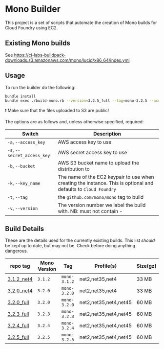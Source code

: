 # Mono Builder

This project is a set of scripts that automate the creation of Mono builds for Cloud Foundry using EC2.

## Existing Mono builds

See https://ci-labs-buildpack-downloads.s3.amazonaws.com/mono/lucid/x86_64/index.yml

## Usage
To run the builder do the following:

```bash
bundle install
bundle exec ./build-mono.rb --version=3.2.5_full --tag=mono-3.2.5 --access_key=$AWS_ACCESS_KEY --secret_access_key=$AWS_SECRET_KEY --bucket=ci-labs-buildpack-downloads --key_name=labs-commander
```

:exclamation: Make sure that the files uploaded to S3 are public!

The options are as follows and, unless otherwise specified, required:

| Switch | Description
| ------ | -----------
| `-a`, `--access_key` | AWS access key to use
| `-s`, `--secret_access_key` | AWS secret access key to use
| `-b`, `--bucket` | AWS S3 bucket name to upload the distribution to
| `-k`, `--key_name` | The name of the EC2 keypair to use when creating the instance.  This is optional and defaults to `Cloud Foundry`
| `-t`, `--tag` | the `github.com/mono/mono` tag to build
| `-v`, `--version` | The version number we label the build with.  NB: must not contain -

## Build Details
These are the details used for the currently existing builds.  This list _should_ be kept up to date, but may not be.  Check before doing anything dangerous.

|repo tag                                                                                 | Mono Version | Tag          | Profile(s)            | Size(gz)
|-----------------------------------------------------------------------------------------| ------------ | -------------| ----------------------| ---------------------
|[3.1.2_net4](https://github.com/cloudfoundry-community/builder-mono/tree/3.1.2_net4)     | `3.1.2`      | `mono-3.1.2` | net2,net35,net4       | 33 MB
|[3.2.0_net4](https://github.com/cloudfoundry-community/builder-mono/tree/3.2.0_net4)     | `3.2.0`      | `mono-3.2.0` | net2,net35,net4       | 33 MB
|[3.2.0_full](https://github.com/cloudfoundry-community/builder-mono/tree/3.2.0_full)     | `3.2.0`      | `mono-3.2.0` | net2,net35,net4,net45 | 60 MB
|[3.2.3_full](https://github.com/cloudfoundry-community/builder-mono/tree/3.2.3_full)     | `3.2.3`      | `mono-3.2.3` | net2,net35,net4,net45 | 60 MB
|[3.2.4_full](https://github.com/cloudfoundry-community/builder-mono/tree/3.2.4_full)     | `3.2.4`      | `mono-3.2.4` | net2,net35,net4,net45 | 60 MB
|[3.2.5_full](https://github.com/cloudfoundry-community/builder-mono/tree/3.2.4_full)     | `3.2.5`      | `mono-3.2.5` | net2,net35,net4,net45 | 60 MB
